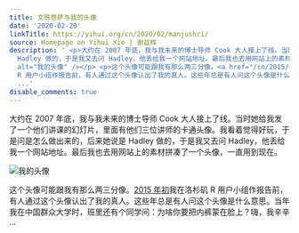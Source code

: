 ```yaml
---
title: 文殊菩萨与我的头像
date: '2020-02-20'
linkTitle: https://yihui.org/cn/2020/02/manjushri/
source: Homepage on Yihui Xie | 谢益辉
description: ' <p>大约在 2007 年底，我与我未来的博士导师 Cook 大人接上了线。当时她给我发了一个他们讲课的幻灯片，里面有他们三位讲师的卡通头像。我看着觉得好玩，于是问是怎么做出来的，后来她说是
  Hadley 做的，于是我又去问 Hadley，他丢给我一个网站地址。最后我也去用网站上的素材拼凑了一个头像，一直用到现在。</p> <p><img src="https://db.yihui.org/images/avatar-200.png"
  alt="我的头像" /></p> <p>这个头像可能跟我有那么两三分像。<a href="/cn/2015/09/memory/">2015 年初</a>我在洛杉矶
  R 用户小组作报告前，有人通过这个头像认出了我的真人。这些年总是有人问这个头像是什么意思。当年我在中国群众大学时，班里还有个同学问：为啥你要把内裤蒙在脸上？嗨，我辛辛
  ...'
disable_comments: true
---
```

 <p>大约在 2007 年底，我与我未来的博士导师 Cook 大人接上了线。当时她给我发了一个他们讲课的幻灯片，里面有他们三位讲师的卡通头像。我看着觉得好玩，于是问是怎么做出来的，后来她说是 Hadley 做的，于是我又去问 Hadley，他丢给我一个网站地址。最后我也去用网站上的素材拼凑了一个头像，一直用到现在。</p> <p><img src="https://db.yihui.org/images/avatar-200.png" alt="我的头像" /></p> <p>这个头像可能跟我有那么两三分像。<a href="/cn/2015/09/memory/">2015 年初</a>我在洛杉矶 R 用户小组作报告前，有人通过这个头像认出了我的真人。这些年总是有人问这个头像是什么意思。当年我在中国群众大学时，班里还有个同学问：为啥你要把内裤蒙在脸上？嗨，我辛辛 ...